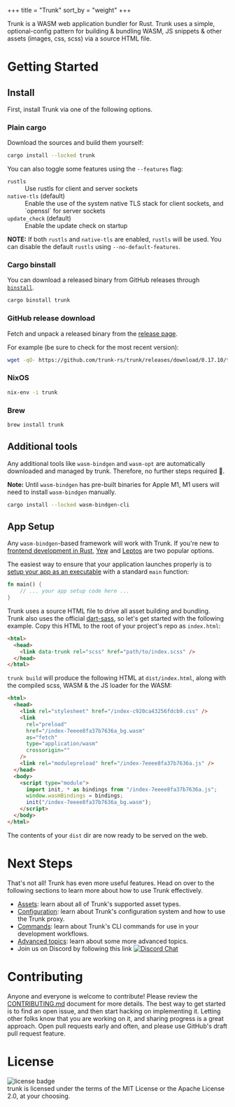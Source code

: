+++
title = "Trunk"
sort_by = "weight"
+++

Trunk is a WASM web application bundler for Rust. Trunk uses a simple, optional-config pattern for building & bundling WASM, JS snippets & other assets (images, css, scss) via a source HTML file.

# Getting Started

## Install

First, install Trunk via one of the following options.

### Plain cargo

Download the sources and build them yourself:

```bash
cargo install --locked trunk
```

You can also toggle some features using the `--features` flag:

<dl>
<dt><code>rustls</code></dt><dd>Use rustls for client and server sockets</dd>
<dt><code>native-tls</code> (default)</dt><dd>Enable the use of the system native TLS stack for client sockets, and `openssl` for server sockets</dd>
<dt><code>update_check</code> (default)</dt><dd>Enable the update check on startup</dd>
</dl>

**NOTE:** If both `rustls` and `native-tls` are enabled, `rustls` will be used. You can disable the default `rustls` using
`--no-default-features`.

### Cargo binstall

You can download a released binary from GitHub releases through [`binstall`](https://github.com/cargo-bins/cargo-binstall).

```bash
cargo binstall trunk
```

### GitHub release download

Fetch and unpack a released binary from the [release page](https://github.com/trunk-rs/trunk/releases).

For example (be sure to check for the most recent version):

```bash
wget -qO- https://github.com/trunk-rs/trunk/releases/download/0.17.10/trunk-x86_64-unknown-linux-gnu.tar.gz | tar -xzf-
```

### NixOS

```bash
nix-env -i trunk
```

### Brew

```bash
brew install trunk
```

## Additional tools

Any additional tools like `wasm-bindgen` and `wasm-opt` are automatically downloaded and managed by trunk. Therefore, no further steps required 🎉.

**Note:** Until `wasm-bindgen` has pre-built binaries for Apple M1, M1 users will need to install `wasm-bindgen` manually.

```bash
cargo install --locked wasm-bindgen-cli
```

## App Setup

Any `wasm-bindgen`-based framework will work with Trunk. If you're new to [frontend development in Rust][], [Yew][] and [Leptos][] are two popular options.

[frontend development in Rust]: https://github.com/flosse/rust-web-framework-comparison#frontend-frameworks-wasm
[Yew]: https://yew.rs/
[Leptos]: https://leptos.dev/

The easiest way to ensure that your application launches properly is to [setup your app as an executable][cargo-layout] with a standard `main` function:

[cargo-layout]: https://doc.rust-lang.org/cargo/guide/project-layout.html

```rust
fn main() {
    // ... your app setup code here ...
}
```

Trunk uses a source HTML file to drive all asset building and bundling. Trunk also uses the official [dart-sass](https://github.com/sass/dart-sass), so let's get started with the following example. Copy this HTML to the root of your project's repo as `index.html`:

```html
<html>
  <head>
    <link data-trunk rel="scss" href="path/to/index.scss" />
  </head>
</html>
```

`trunk build` will produce the following HTML at `dist/index.html`, along with the compiled scss, WASM & the JS loader for the WASM:

```html
<html>
  <head>
    <link rel="stylesheet" href="/index-c920ca43256fdcb9.css" />
    <link
      rel="preload"
      href="/index-7eeee8fa37b7636a_bg.wasm"
      as="fetch"
      type="application/wasm"
      crossorigin=""
    />
    <link rel="modulepreload" href="/index-7eeee8fa37b7636a.js" />
  </head>
  <body>
    <script type="module">
      import init, * as bindings from "/index-7eeee8fa37b7636a.js";
      window.wasmBindings = bindings;
      init("/index-7eeee8fa37b7636a_bg.wasm");
    </script>
  </body>
</html>
```

The contents of your `dist` dir are now ready to be served on the web.

# Next Steps

That's not all! Trunk has even more useful features. Head on over to the following sections to learn more about how to use Trunk effectively.

- [Assets](@/assets.md): learn about all of Trunk's supported asset types.
- [Configuration](@/configuration.md): learn about Trunk's configuration system and how to use the Trunk proxy.
- [Commands](@/commands.md): learn about Trunk's CLI commands for use in your development workflows.
- [Advanced topics](@/advanced.md): learn about some more advanced topics.
- Join us on Discord by following this link [![](https://img.shields.io/discord/793890238267260958?logo=discord&style=flat-square "Discord Chat")](https://discord.gg/JEPdBujTDr)

# Contributing

Anyone and everyone is welcome to contribute! Please review the [CONTRIBUTING.md](https://github.com/trunk-rs/trunk/blob/main/CONTRIBUTING.md) document for more details. The best way to get started is to find an open issue, and then start hacking on implementing it. Letting other folks know that you are working on it, and sharing progress is a great approach. Open pull requests early and often, and please use GitHub's draft pull request feature.

# License

<span><img src="https://img.shields.io/badge/license-MIT%2FApache--2.0-blue?style=flat-square" alt="license badge"/></span>
<br>
trunk is licensed under the terms of the MIT License or the Apache License 2.0, at your choosing.

